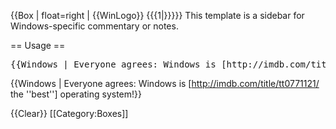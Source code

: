 <includeonly>{{Box | float=right | {{WinLogo}} {{{1|}}}}}</includeonly>
<noinclude>This template is a sidebar for Windows-specific commentary or notes.

== Usage ==

<pre>
{{Windows | Everyone agrees: Windows is [http://imdb.com/title/tt0771121/ the ''best''] operating system!}}
</pre>
{{Windows | Everyone agrees: Windows is [http://imdb.com/title/tt0771121/ the ''best''] operating system!}}

{{Clear}}
[[Category:Boxes]]
</noinclude>
